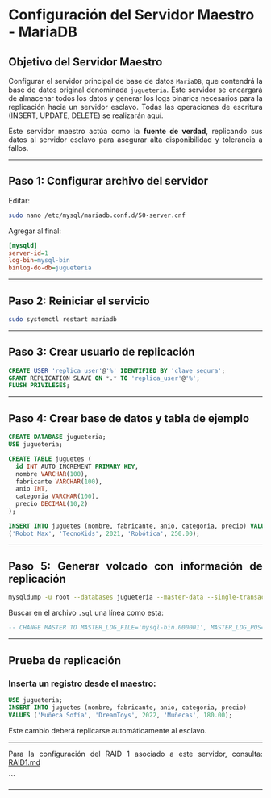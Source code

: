 # Configuración del Servidor Maestro - MariaDB 

<div align="justify">

## Objetivo del Servidor Maestro

Configurar el servidor principal de base de datos `MariaDB`, que contendrá la base de datos original denominada `jugueteria`. Este servidor se encargará de almacenar todos los datos y generar los logs binarios necesarios para la replicación hacia un servidor esclavo. Todas las operaciones de escritura (INSERT, UPDATE, DELETE) se realizarán aquí.

Este servidor maestro actúa como la **fuente de verdad**, replicando sus datos al servidor esclavo para asegurar alta disponibilidad y tolerancia a fallos.

---

## Paso 1: Configurar archivo del servidor

Editar:

```bash
sudo nano /etc/mysql/mariadb.conf.d/50-server.cnf
````

Agregar al final:

```ini
[mysqld]
server-id=1
log-bin=mysql-bin
binlog-do-db=jugueteria
```

---

## Paso 2: Reiniciar el servicio

```bash
sudo systemctl restart mariadb
```

---

## Paso 3: Crear usuario de replicación

```sql
CREATE USER 'replica_user'@'%' IDENTIFIED BY 'clave_segura';
GRANT REPLICATION SLAVE ON *.* TO 'replica_user'@'%';
FLUSH PRIVILEGES;
```

---

## Paso 4: Crear base de datos y tabla de ejemplo

```sql
CREATE DATABASE jugueteria;
USE jugueteria;

CREATE TABLE juguetes (
  id INT AUTO_INCREMENT PRIMARY KEY,
  nombre VARCHAR(100),
  fabricante VARCHAR(100),
  anio INT,
  categoria VARCHAR(100),
  precio DECIMAL(10,2)
);

INSERT INTO juguetes (nombre, fabricante, anio, categoria, precio) VALUES
('Robot Max', 'TecnoKids', 2021, 'Robótica', 250.00);
```

---

## Paso 5: Generar volcado con información de replicación

```bash
mysqldump -u root --databases jugueteria --master-data --single-transaction > jugueteria.sql
```

Buscar en el archivo `.sql` una línea como esta:

```sql
-- CHANGE MASTER TO MASTER_LOG_FILE='mysql-bin.000001', MASTER_LOG_POS=328;
```

---

## Prueba de replicación

### Inserta un registro desde el maestro:

```sql
USE jugueteria;
INSERT INTO juguetes (nombre, fabricante, anio, categoria, precio)
VALUES ('Muñeca Sofía', 'DreamToys', 2022, 'Muñecas', 180.00);
```

Este cambio deberá replicarse automáticamente al esclavo.

---

Para la configuración del RAID 1 asociado a este servidor, consulta: [RAID1.md](../RAID1/README.md)

</div>
```

---

